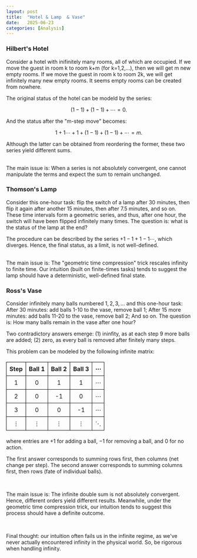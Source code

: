 ```yaml
---
layout: post
title:  "Hotel & Lamp  & Vase"
date:   2025-06-23
categories: [Analysis]
---
```

### Hilbert's Hotel
Consider a hotel with inifinitely many rooms, all of which are occupied. If we move the guest in room k to room k+m (for k=1,2,...), then we will get m new empty rooms. 
If we move the guest in room k to room 2k, we will get infinitely many new empty rooms. It seems empty rooms can be created from nowhere. 

The original status of the hotel can be modeld by the series: 

$$
(1-1)+(1-1)+\cdots=0. 
$$ 

And the status after the "m-step move" becomes: 

$$
1+1 \cdots +1 + (1-1) + (1-1) +\cdots = m. 
$$

Although the latter can be obtained from reordering the former, these two series yield different sums. 

<br>
The main issue is: When a series is not absolutely convergent, one cannot manipulate the terms and expect the sum to remain unchanged. 

<br>


### Thomson's Lamp 
Consider this one-hour task: flip the switch of a lamp after 30 minutes, then flip it again after another 15 minutes, then after 7.5 minutes, and so on. These time intervals form a geometric series, and thus, after one hour, the switch will have been flipped infinitely many times. The question is: what is the status of the lamp at the end?

The procedure can be described by the series $+1-1+1-1\cdots$, which diverges. Hence, the final status, as a limit, is not well-defined. 

<br>
The main issue is: The "geometric time compression" trick rescales infinity to finite time. Our intuition (built on finite-times tasks) tends to suggest the lamp should have a deterministic, well-defined final state. 

<br>

### Ross's Vase
Consider infinitely many balls numbered $1, 2, 3, \ldots$ and this one-hour task: After 30 minutes: add balls 1-10 to the vase, remove ball 1; After 15 more minutes: add balls 11-20 to the vase, remove ball 2; And so on. The question is: How many balls remain in the vase after one hour?

Two contradictory answers emerge: (1) ininfity, as at each step 9 more balls are added; (2) zero, as every ball is removed after finitely many steps. 

This problem can be modeled by the following infinite matrix:

<table style="border-collapse: collapse; margin: 20px auto;">
  <tr>
    <th style="border: 1px solid black; padding: 8px;">Step</th>
    <th style="border: 1px solid black; padding: 8px;">Ball 1</th>
    <th style="border: 1px solid black; padding: 8px;">Ball 2</th>
    <th style="border: 1px solid black; padding: 8px;">Ball 3</th>
    <th style="border: 1px solid black; padding: 8px;">⋯</th>
  </tr>
  <tr>
    <td style="border: 1px solid black; padding: 8px; text-align: center;">1</td>
    <td style="border: 1px solid black; padding: 8px; text-align: center;">0</td>
    <td style="border: 1px solid black; padding: 8px; text-align: center;">1</td>
    <td style="border: 1px solid black; padding: 8px; text-align: center;">1</td>
    <td style="border: 1px solid black; padding: 8px; text-align: center;">⋯</td>
  </tr>
  <tr>
    <td style="border: 1px solid black; padding: 8px; text-align: center;">2</td>
    <td style="border: 1px solid black; padding: 8px; text-align: center;">0</td>
    <td style="border: 1px solid black; padding: 8px; text-align: center;">-1</td>
    <td style="border: 1px solid black; padding: 8px; text-align: center;">0</td>
    <td style="border: 1px solid black; padding: 8px; text-align: center;">⋯</td>
  </tr>
  <tr>
    <td style="border: 1px solid black; padding: 8px; text-align: center;">3</td>
    <td style="border: 1px solid black; padding: 8px; text-align: center;">0</td>
    <td style="border: 1px solid black; padding: 8px; text-align: center;">0</td>
    <td style="border: 1px solid black; padding: 8px; text-align: center;">-1</td>
    <td style="border: 1px solid black; padding: 8px; text-align: center;">⋯</td>
  </tr>
  <tr>
    <td style="border: 1px solid black; padding: 8px; text-align: center;">⋮</td>
    <td style="border: 1px solid black; padding: 8px; text-align: center;">⋮</td>
    <td style="border: 1px solid black; padding: 8px; text-align: center;">⋮</td>
    <td style="border: 1px solid black; padding: 8px; text-align: center;">⋮</td>
    <td style="border: 1px solid black; padding: 8px; text-align: center;">⋱</td>
  </tr>
</table>


where entries are $+1$ for adding a ball, $-1$ for removing a ball, and $0$ for no action.

The first answer corresponds to summing rows first, then columns (net change per step). The second answer corresponds to summing columns first, then rows (fate of individual balls). 

<br>

The main issue is:  The infinite double sum is not absolutely convergent. Hence, different orders yield different results. 
Meanwhile, under the geometric time compression trick, our intuition tends to suggest this process should have a definite outcome. 

<br> 

Final thought: our intuition often fails us in the infinite regime, as we've never actually encountered infinity in the physical world. So, be rigorous when handling infinity. 

